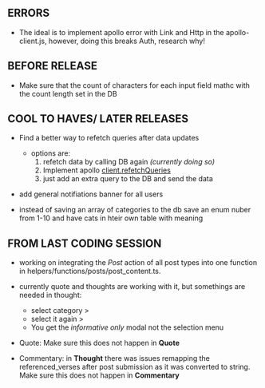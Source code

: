 ## ERRORS

-  The ideal is to implement apollo error with Link and Http in the apollo-client.js, however, doing this breaks Auth, research why!

## BEFORE RELEASE

-  Make sure that the count of characters for each input field mathc with the count length set in the DB

## COOL TO HAVES/ LATER RELEASES

-  Find a better way to refetch queries after data updates

   -  options are:
      1. refetch data by calling DB again _(currently doing so)_
      2. Implement apollo [client.refetchQueries](https://www.apollographql.com/docs/react/data/refetching/)
      3. just add an extra query to the DB and send the data

-  add general notifiations banner for all users

-  instead of saving an array of categories to the db save an enum nuber from 1-10 and have cats in hteir own table with meaning

## FROM LAST CODING SESSION

-  working on integrating the _Post_ action of all post types into one function in helpers/functions/posts/post_content.ts.
-  currently quote and thoughts are working with it, but somethings are needed in thought:

   -  select category >
   -  select it again >
   -  You get the _informative only_ modal not the selection menu

-  Quote: Make sure this does not happen in **Quote**
-  Commentary: in **Thought** there was issues remapping the referenced_verses after post submission as it was converted to string. Make sure this does not happen in **Commentary**

